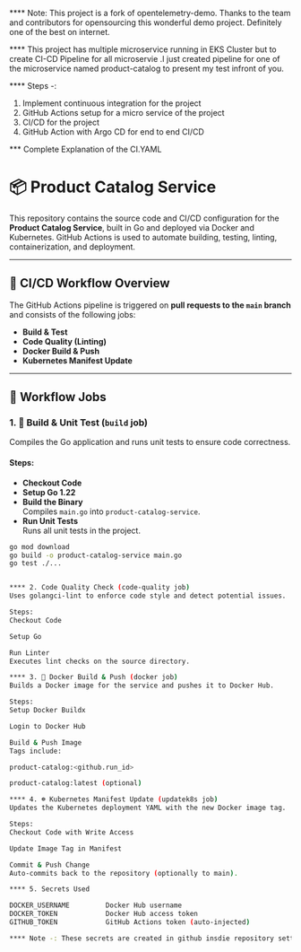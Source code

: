**** Note: This project is a fork of opentelemetry-demo. Thanks to the team and contributors for opensourcing this wonderful demo project. Definitely one of the best on internet.

**** This project has multiple microservice running in EKS Cluster but to create CI-CD Pipeline for all microservie .I just created pipeline for one of the microservice named
  product-catalog to present my test infront of you.



**** Steps -:

1. Implement continuous integration for the project
2. GitHub Actions setup for a micro service of the project
3. CI/CD for the project
4. GitHub Action with Argo CD for end to end CI/CD



*** Complete Explanation of the CI.YAML 

# 📦 Product Catalog Service

This repository contains the source code and CI/CD configuration for the **Product Catalog Service**, built in Go and deployed via Docker and Kubernetes. GitHub Actions is used to automate building, testing, linting, containerization, and deployment.

---

## 🚀 CI/CD Workflow Overview

The GitHub Actions pipeline is triggered on **pull requests to the `main` branch** and consists of the following jobs:

- **Build & Test**
- **Code Quality (Linting)**
- **Docker Build & Push**
- **Kubernetes Manifest Update**

---

## 🔧 Workflow Jobs

### 1. 🧱 Build & Unit Test (`build` job)

Compiles the Go application and runs unit tests to ensure code correctness.

#### Steps:
- **Checkout Code**
- **Setup Go 1.22**
- **Build the Binary**  
  Compiles `main.go` into `product-catalog-service`.
- **Run Unit Tests**  
  Runs all unit tests in the project.

```bash
go mod download
go build -o product-catalog-service main.go
go test ./...


**** 2. Code Quality Check (code-quality job)
Uses golangci-lint to enforce code style and detect potential issues.

Steps:
Checkout Code

Setup Go

Run Linter
Executes lint checks on the source directory.

**** 3. 🐳 Docker Build & Push (docker job)
Builds a Docker image for the service and pushes it to Docker Hub.

Steps:
Setup Docker Buildx

Login to Docker Hub

Build & Push Image
Tags include:

product-catalog:<github.run_id>

product-catalog:latest (optional)

**** 4. ☸️ Kubernetes Manifest Update (updatek8s job)
Updates the Kubernetes deployment YAML with the new Docker image tag.

Steps:
Checkout Code with Write Access

Update Image Tag in Manifest

Commit & Push Change
Auto-commits back to the repository (optionally to main).

**** 5. Secrets Used

DOCKER_USERNAME     	Docker Hub username
DOCKER_TOKEN	        Docker Hub access token
GITHUB_TOKEN	        GitHub Actions token (auto-injected)

**** Note -: These secrets are created in github insdie repository settings under Secrets and Variables.

